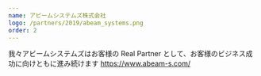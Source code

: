 ```yaml
---
name: アビームシステムズ株式会社
logo: /partners/2019/abeam_systems.png
order: 2
---
```


我々アビームシステムズはお客様の Real Partner として、お客様のビジネス成功に向けともに進み続けます
https://www.abeam-s.com/
